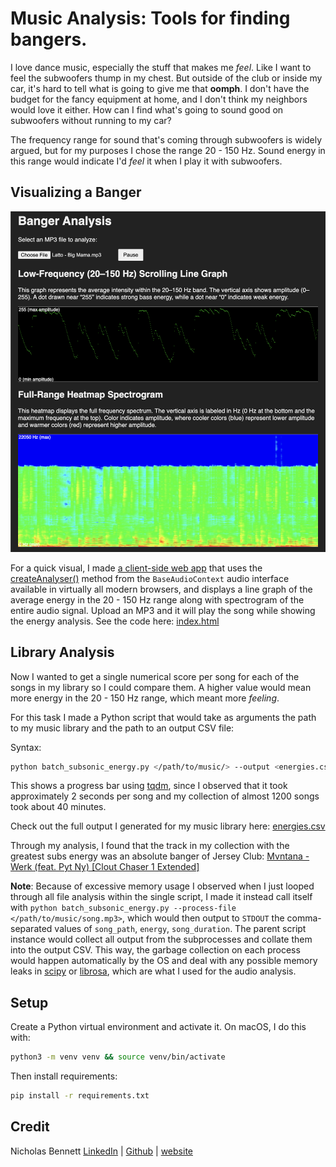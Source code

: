 # Music Analysis: Tools for finding bangers.

I love dance music, especially the stuff that makes me _feel_. Like I want to feel the subwoofers thump in my chest. But outside of the club or inside my car, it's hard to tell what is going to give me that **oomph**. I don't have the budget for the fancy equipment at home, and I don't think my neighbors would love it either. How can I find what's going to sound good on subwoofers without running to my car?

The frequency range for sound that's coming through subwoofers is widely argued, but for my purposes I chose the range 20 - 150 Hz. Sound energy in this range would indicate I'd _feel_ it when I play it with subwoofers. 

## Visualizing a Banger

![Screenshot of banger analysis web app analyzing "Latto - Big Mama.mp3"](./assets/images/banger_analysis.png)

For a quick visual, I made [a client-side web app](https://nrrb.github.io/musicanalysis/) that uses the [createAnalyser()](https://developer.mozilla.org/en-US/docs/Web/API/BaseAudioContext/createAnalyser) method from the `BaseAudioContext` audio interface available in virtually all modern browsers, and displays a line graph of the average energy in the 20 - 150 Hz range along with spectrogram of the entire audio signal. Upload an MP3 and it will play the song while showing the energy analysis. See the code here: [index.html](./index.html)

## Library Analysis

Now I wanted to get a single numerical score per song for each of the songs in my library so I could compare them. A higher value would mean more energy in the 20 - 150 Hz range, which meant more _feeling_. 

For this task I made a Python script that would take as arguments the path to my music library and the path to an output CSV file:

Syntax:
```bash
python batch_subsonic_energy.py </path/to/music/> --output <energies.csv>
```

This shows a progress bar using [tqdm](https://tqdm.github.io/), since I observed that it took approximately 2 seconds per song and my collection of almost 1200 songs took about 40 minutes. 

Check out the full output I generated for my music library here: [energies.csv](./energies.csv)

Through my analysis, I found that the track in my collection with the greatest subs energy was an absolute banger of Jersey Club: [Mvntana - Werk (feat. Pyt Ny) [Clout Chaser 1 Extended]](https://soundcloud.com/teammvntana/werk-feat-nyema)

**Note**:
Because of excessive memory usage I observed when I just looped through all file analysis within the single script, I made it instead call itself with `python batch_subsonic_energy.py --process-file </path/to/music/song.mp3>`, which would then output to `STDOUT` the comma-separated values of `song_path`, `energy`, `song_duration`. The parent script instance would collect all output from the subprocesses and collate them into the output CSV. This way, the garbage collection on each process would happen automatically by the OS and deal with any possible memory leaks in [scipy](https://scipy.org/) or [librosa](https://librosa.org/doc/latest/index.html), which are what I used for the audio analysis. 

## Setup

Create a Python virtual environment and activate it. On macOS, I do this with:

```bash
python3 -m venv venv && source venv/bin/activate
```

Then install requirements:

```bash
pip install -r requirements.txt
```

## Credit

Nicholas Bennett
[LinkedIn](https://www.linkedin.com/in/nicholasrrbennett) | [Github](https://github.com/nrrb) | [website](https://nicholasbennett.work/)